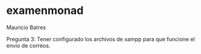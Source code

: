 # examenmonad
Mauricio Batres

Pregunta 3: Tener configurado los archivos de xampp para que funcione el envío de correos.

